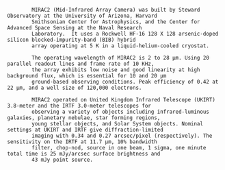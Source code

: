 
            MIRAC2 (Mid-Infrared Array Camera) was built by Steward Observatory at the University of Arizona, Harvard
            Smithsonian Center for Astrophysics, and the Center for Advanced Space Sensing at the Naval Research 
            Laboratory.  It uses a Rockwell HF-16 128 X 128 arsenic-doped silicon blocked-impurity-band (BIB) hybrid 
            array operating at 5 K in a liquid-helium-cooled cryostat.
            
            The operating wavelength of MIRAC2 is 2 to 28 µm. Using 20 parallel readout lines and frame rate of 10 KHz,
            the array exhibits low noise and good linearity at high background flux, which is essential for 10 and 20 µm
            ground-based observing conditions. Peak efficiency of 0.42 at 22 µm, and a well size of 120,000 electrons.
            
            MIRAC2 operated on United Kingdom Infrared Telescope (UKIRT) 3.8-meter and the IRTF 3.0-meter telescopes for 
            observing a variety of objects including infrared-luminous galaxies, planetary nebulae, star forming regions, 
            young stellar objects, and Solar System objects. Nominal settings at UKIRT and IRTF give diffraction-limited 
            imaging with 0.34 and 0.27 arcsec/pixel (respectively). The sensitivity on the IRTF at 11.7 µm, 10% bandwidth
            filter, chop-nod, source in one beam, 1 sigma, one minute total time is 25 mJy/arcsec surface brightness and
            43 mJy point source.
        
